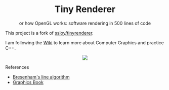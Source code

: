 <div align="center">
  <h1>Tiny Renderer</h1>
  <p>or how OpenGL works: software rendering in 500 lines of code</p>
</div>

This project is a fork of [ssloy/tinyrenderer](https://github.com/ssloy/tinyrenderer).

I am following the [Wiki](https://github.com/ssloy/tinyrenderer/wiki) to learn more about Computer Graphics and practice C++.

<div align="center">
  <img src="https://raw.githubusercontent.com/ssloy/tinyrenderer/gh-pages/img/01-bresenham/5da6818190.png"/>
</div>

References
- [Bresenham's line algorithm](https://en.m.wikipedia.org/wiki/Bresenham's_line_algorithm)
- [Graphics Book](https://math.hws.edu/graphicsbook/c6/s3.html)
